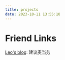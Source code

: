 ```yaml
---
title: projects
date: 2023-10-11 13:55:10
---
```

# Friend Links
[Leo's blog](https://leoleoasd.me/): 建议麦当劳